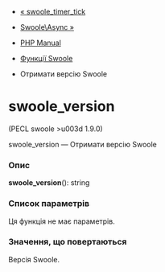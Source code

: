 - [« swoole_timer_tick](function.swoole-timer-tick.md)
- [Swoole\Async »](class.swoole-async.md)

- [PHP Manual](index.md)
- [Функції Swoole](ref.swoole-funcs.md)
- Отримати версію Swoole

# swoole_version

(PECL swoole \>u003d 1.9.0)

swoole_version — Отримати версію Swoole

### Опис

**swoole_version**(): string

### Список параметрів

Ця функція не має параметрів.

### Значення, що повертаються

Версія Swoole.
